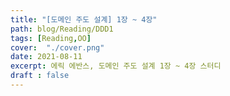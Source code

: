 ```yaml
---
title: "[도메인 주도 설계] 1장 ~ 4장"
path: blog/Reading/DDD1
tags: [Reading,OO]
cover:  "./cover.png"
date: 2021-08-11
excerpt: 에릭 에반스, 도메인 주도 설계 1장 ~ 4장 스터디 
draft : false
---
```



